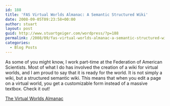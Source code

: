 ```yaml
---
id: 188
title: 'FAS Virtual Worlds Almanac: A Semantic Structured Wiki'
date: 2008-09-05T09:23:58+00:00
author: stuart
layout: post
guid: http://www.stuartgeiger.com/wordpress/?p=188
permalink: /2008/09/fas-virtual-worlds-almanac-a-semantic-structured-wiki/
categories:
  - Blog Posts
---
```

As some of you might know, I work part-time at the Federation of American Scientists. Most of what I do has involved the creation of a wiki for virtual worlds, and I am proud to say that it is ready for the world. It is not simply a wiki, but a structured semantic wiki. This means that when you edit a page on a virtual world, you get a customizable form instead of a massive textbox. Check it out! 

[The Virtual Worlds Almanac](http://vworld.fas.org)